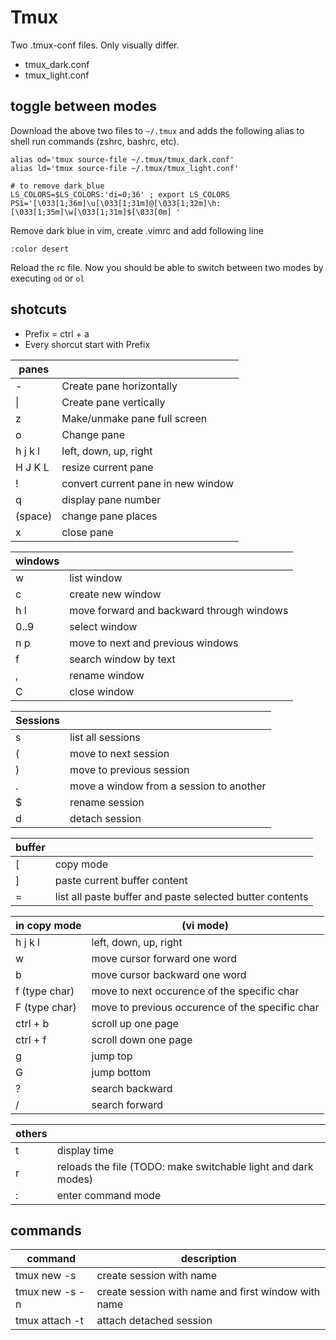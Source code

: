# Tmux

Two .tmux-conf files. Only visually differ.
* tmux_dark.conf
* tmux_light.conf

## toggle between modes
Download the above two files to `~/.tmux` and adds the following alias to shell run commands (zshrc, bashrc, etc).
``` shell
alias od='tmux source-file ~/.tmux/tmux_dark.conf'
alias ld='tmux source-file ~/.tmux/tmux_light.conf'

# to remove dark_blue
LS_COLORS=$LS_COLORS:'di=0;36' ; export LS_COLORS
PS1='[\033[1;36m]\u[\033[1;31m]@[\033[1;32m]\h:[\033[1;35m]\w[\033[1;31m]$[\033[0m] '
```
Remove dark blue in vim, create .vimrc and add following line
```
:color desert
```
Reload the rc file. Now you should be able to switch between two modes by executing `od` or `ol`

## shotcuts

* Prefix = ctrl + a
* Every shorcut start with Prefix

| panes    |  |
| -------- | ----------- |
| -        | Create pane horizontally      |
| \|       | Create pane vertically        |
| z        | Make/unmake pane full screen  |
| o        | Change pane                   |
| h j k l  | left, down, up, right         |
| H J K L  | resize current pane           |
| !        | convert current pane in new window |
| q        | display pane number |
| (space)  | change pane places  |
| x        | close pane          |

| windows  |  |
| -------- | ----------- |
| w        | list window |
| c        | create new window |
| h l      | move forward and backward through windows |
| 0..9     | select window
| n p      | move to next and previous windows |
| f        | search window by text |
| ,        | rename window         |
| C        | close window          |


| Sessions |  |
| -------- | ----------- |
| s        | list all sessions        |
| (        | move to next session     |
| )        | move to previous session |
| .        | move a window from a session to another |
| $        | rename session           |
| d        | detach session           |

| buffer   |  |
| -------- | ----------- |
| [        | copy mode   |
| ]        | paste current buffer content |
| =        | list all paste buffer and paste selected butter contents |

| in copy mode | (vi mode) |
| ------------ | --------- |
| h j k l      | left, down, up, right |
| w            | move cursor forward one word  |
| b            | move cursor backward one word |
| f (type char)| move to next occurence of the specific char |
| F (type char)| move to previous occurence of the specific char |
| ctrl + b     | scroll up one page   |
| ctrl + f     | scroll down one page |
| g            | jump top    |
| G            | jump bottom |
| ?            | search backward |
| /            | search forward  |

| others | |
| ------ | --------- |
| t      | display time |
| r      | reloads the file (TODO: make switchable light and dark modes) |
| :      | enter command mode |


## commands

| command | description |
| ------- | ----------- |
| tmux new -s <session>             | create session with name |
| tmux new -s <session> -n <window> | create session with name and first window with name |
| tmux attach -t <session>          | attach detached session |


